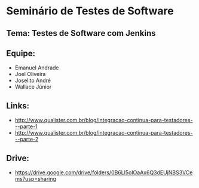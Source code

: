 # Seminário de Testes de Software
## Tema: Testes de Software com Jenkins
## Equipe:
  * Emanuel Andrade
  * Joel Oliveira
  * Joselito André
  * Wallace Júnior

## Links:
  * http://www.qualister.com.br/blog/integracao-continua-para-testadores---parte-1
  * http://www.qualister.com.br/blog/integracao-continua-para-testadores---parte-2

## Drive:
  * https://drive.google.com/drive/folders/0B6Ll5oIOaAx6Q3dEUjNBS3VCems?usp=sharing 
